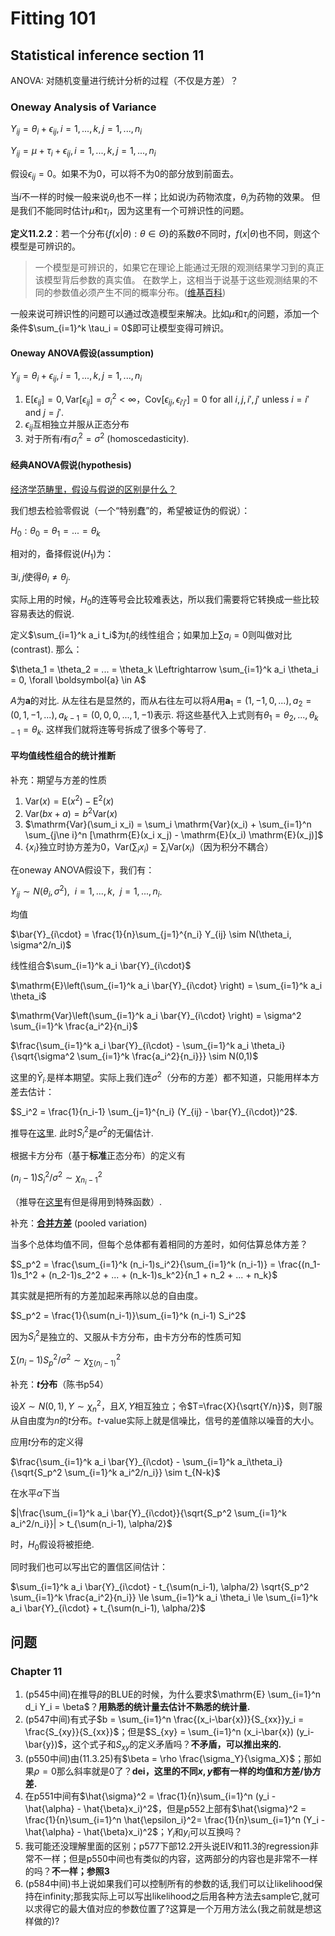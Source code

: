 # Fitting 101

## Statistical inference section 11

ANOVA: 对随机变量进行统计分析的过程（不仅是方差）？

### Oneway Analysis of Variance

$Y_{ij} = \theta_i + \epsilon_{ij}, i = 1, ..., k, j = 1, ..., n_i$

$Y_{ij} = \mu + \tau_i + \epsilon_{ij}, i = 1, ..., k, j = 1, ..., n_i$

假设$\epsilon_{ij} = 0$。如果不为0，可以将不为0的部分放到前面去。

当$i$不一样的时候一般来说$\theta_i$也不一样；比如说$i$为药物浓度，$\theta_i$为药物的效果。
但是我们不能同时估计$\mu$和$\tau_i$，因为这里有一个可辨识性的问题。

**定义11.2.2**：若一个分布$\{f(x|\theta):\theta \in \Theta\}$的系数$\theta$不同时，$f(x|\theta)$也不同，则这个模型是可辨识的。

> 一个模型是可辨识的，如果它在理论上能通过无限的观测结果学习到的真正该模型背后参数的真实值。 在数学上，这相当于说基于这些观测结果的不同的参数值必须产生不同的概率分布。([维基百科](https://zh.wikipedia.org/wiki/%E5%8F%AF%E8%BE%A8%E8%AF%86%E6%80%A7))

一般来说可辨识性的问题可以通过改造模型来解决。比如$\mu$和$\tau_i$的问题，添加一个条件$\sum_{i=1}^k \tau_i = 0$即可让模型变得可辨识。

#### Oneway ANOVA假设(assumption)

$Y_{ij} = \theta_i + \epsilon_{ij}, i = 1, ..., k, j = 1, ..., n_i$

1. $\mathrm{E}[\epsilon_{ij}] = 0, \mathrm{Var}[\epsilon_{ij}] = \sigma_i^2 < \infty$，$\mathrm{Cov}[{\epsilon_{ij}, \epsilon_{i'j'}}] = 0$ for all $i, j, i', j'$ unless $i=i'$ and $j=j'$.
2. $\epsilon_{ij}$互相独立并服从正态分布
3. 对于所有$i$有$\sigma_i^2 = \sigma^2$ (homoscedasticity).

#### 经典ANOVA假说(hypothesis)

[经济学范畴里，假设与假说的区别是什么？](https://www.zhihu.com/question/23977515)

我们想去检验零假说（一个“特别蠢”的，希望被证伪的假说）：

$H_0: \theta_0 = \theta_1 = ... = \theta_k$

相对的，备择假说($H_1$)为：

$\exists i, j$使得$\theta_i \ne \theta_j$.

实际上用的时候，$H_0$的连等号会比较难表达，所以我们需要将它转换成一些比较容易表达的假说.

定义$\sum_{i=1}^k a_i t_i$为$t_i$的线性组合；如果加上$\sum a_i=0$则叫做对比(contrast). 那么：

$\theta_1 = \theta_2 = ... = \theta_k \Leftrightarrow \sum_{i=1}^k a_i \theta_i = 0, \forall \boldsymbol{a} \in A$

$A$为$\boldsymbol{a}$的对比. 
从左往右是显然的，而从右往左可以将$A$用$\boldsymbol{a}_1 = (1, -1, 0, ...), {a}_2 = (0, 1, -1, ...), {a}_{k-1} = (0, 0, 0, ..., 1, -1)$表示.
将这些基代入上式则有$\theta_1 = \theta_2, ..., \theta_{k-1} = \theta_k$.
这样我们就将连等号拆成了很多个等号了.

#### 平均值线性组合的统计推断

补充：期望与方差的性质

1. $\mathrm{Var}(x) = \mathrm{E}(x^2) - \mathrm{E}^2(x)$
2. $\mathrm{Var}(bx+a) = b^2\mathrm{Var}(x)$
3. $\mathrm{Var}(\sum_i x_i) = \sum_i \mathrm{Var}(x_i) + \sum_{i=1}^n \sum_{j\ne i}^n [\mathrm{E}(x_i x_j) - \mathrm{E}(x_i) \mathrm{E}(x_j)]$
4. $\{x_i\}$独立时协方差为0，$\mathrm{Var}(\sum_i x_i) = \sum_i \mathrm{Var}(x_i)$（因为积分不耦合）

在oneway ANOVA假设下，我们有：

$Y_{ij} \sim N(\theta_i, \sigma^2), ~~ i = 1, ..., k,~~ j = 1, ..., n_i$.

均值

$\bar{Y}_{i\cdot} = \frac{1}{n}\sum_{j=1}^{n_i} Y_{ij} \sim N(\theta_i, \sigma^2/n_i)$

线性组合$\sum_{i=1}^k a_i \bar{Y}_{i\cdot}$

$\mathrm{E}\left(\sum_{i=1}^k a_i \bar{Y}_{i\cdot} \right) = \sum_{i=1}^k a_i \theta_i$

$\mathrm{Var}\left(\sum_{i=1}^k a_i \bar{Y}_{i\cdot} \right) = \sigma^2 \sum_{i=1}^k \frac{a_i^2}{n_i}$

$\frac{\sum_{i=1}^k a_i \bar{Y}_{i\cdot} - \sum_{i=1}^k a_i \theta_i}{\sqrt{\sigma^2 \sum_{i=1}^k \frac{a_i^2}{n_i}}} \sim N(0,1)$

这里的$\bar{Y}_{i\cdot}$是样本期望。实际上我们连$\sigma^2$（分布的方差）都不知道，只能用样本方差去估计：

$S_i^2 = \frac{1}{n_i-1} \sum_{j=1}^{n_i} (Y_{ij} - \bar{Y}_{i\cdot})^2$.

推导在[这里](https://zh.wikipedia.org/wiki/%E6%A0%B7%E6%9C%AC%E6%96%B9%E5%B7%AE).
此时$S_i^2$是$\sigma^2$的无偏估计.

根据卡方分布（基于**标准**正态分布）的定义有

$(n_i-1) S_i^2/\sigma^2 \sim \chi^2_{n_i-1}$

（推导在[这里](https://www.zhihu.com/question/37400689)有但是得用到特殊函数）.

补充：[**合并方差**](https://zh.wikipedia.org/wiki/%E5%90%88%E5%B9%B6%E6%96%B9%E5%B7%AE) (pooled variation)

当多个总体均值不同，但每个总体都有着相同的方差时，如何估算总体方差？

$S_p^2 = \frac{\sum_{i=1}^k (n_i-1)s_i^2}{\sum_{i=1}^k (n_i-1)} = \frac{(n_1-1)s_1^2 + (n_2-1)s_2^2 + ... + (n_k-1)s_k^2}{n_1 + n_2 + ... + n_k}$

其实就是把所有的方差加起来再除以总的自由度。

$S_p^2 = \frac{1}{\sum(n_i-1)}\sum_{i=1}^k (n_i-1) S_i^2$

因为$S_i^2$是独立的、又服从卡方分布，由卡方分布的性质可知

$\sum(n_i-1) S_p^2 / \sigma^2 \sim \chi^2_{\sum(n_i-1)}$

补充：**$t$分布**（陈书p54）

设$X \sim N(0,1), Y \sim \chi^2_n$，且$X, Y$相互独立；令$T=\frac{X}{\sqrt{Y/n}}$，则$T$服从自由度为$n$的$t$分布。$t$-value实际上就是信噪比，信号的差值除以噪音的大小。

应用$t$分布的定义得

$\frac{\sum_{i=1}^k a_i \bar{Y}_{i\cdot} - \sum_{i=1}^k a_i\theta_i}{\sqrt{S_p^2 \sum_{i=1}^k a_i^2/n_i}} \sim t_{N-k}$

在水平$\alpha$下当

$|\frac{\sum_{i=1}^k a_i \bar{Y}_{i\cdot}}{\sqrt{S_p^2 \sum_{i=1}^k a_i^2/n_i}}| > t_{\sum(n_i-1), \alpha/2}$

时，$H_0$假设将被拒绝.

同时我们也可以写出它的置信区间估计：

$\sum_{i=1}^k a_i \bar{Y}_{i\cdot} - t_{\sum(n_i-1), \alpha/2} \sqrt{S_p^2 \sum_{i=1}^k \frac{a_i^2}{n_i}} \le \sum_{i=1}^k a_i \theta_i \le \sum_{i=1}^k a_i \bar{Y}_{i\cdot} + t_{\sum(n_i-1), \alpha/2}$


## 问题

### Chapter 11

1. (p545中间)在推导$\beta$的BLUE的时候，为什么要求$\mathrm{E} \sum_{i=1}^n d_i Y_i = \beta$？**用熟悉的统计量去估计不熟悉的统计量.**
2. (p547中间)有式子$b = \sum_{i=1}^n \frac{(x_i-\bar{x})}{S_{xx}}y_i = \frac{S_{xy}}{S_{xx}}$；但是$S_{xy} = \sum_{i=1}^n (x_i-\bar{x}) (y_i-\bar{y})$，这个式子和$S_{xy}$的定义矛盾吗？**不矛盾，可以推出来的.**
3. (p550中间)由$(11.3.25)$有$\beta = \rho \frac{\sigma_Y}{\sigma_X}$；那如果$\rho = 0$那么斜率就是0了？**dei，这里的不同$x, y$都有一样的均值和方差/协方差.**
4. 在p551中间有$\hat{\sigma}^2 = \frac{1}{n}\sum_{i=1}^n (y_i - \hat{\alpha} - \hat{\beta}x_i)^2$，但是p552上部有$\hat{\sigma}^2 = \frac{1}{n}\sum_{i=1}^n \hat{\epsilon_i}^2= \frac{1}{n}\sum_{i=1}^n (Y_i - \hat{\alpha} - \hat{\beta}x_i)^2$；$Y_i$和$y_i$可以互换吗？
5. 我可能还没理解里面的区别；p577下部12.2开头说EIV和11.3的regression非常不一样；但是p550中间也有类似的内容，这两部分的内容也是非常不一样的吗？**不一样；参照3**
6. (p584中间)书上说如果我们可以控制所有的参数的话,我们可以让likelihood保持在infinity;那我实际上可以写出likelihood之后用各种方法去sample它,就可以求得它的最大值对应的参数位置了?这算是一个万用方法么(我之前就是想这样做的)?

